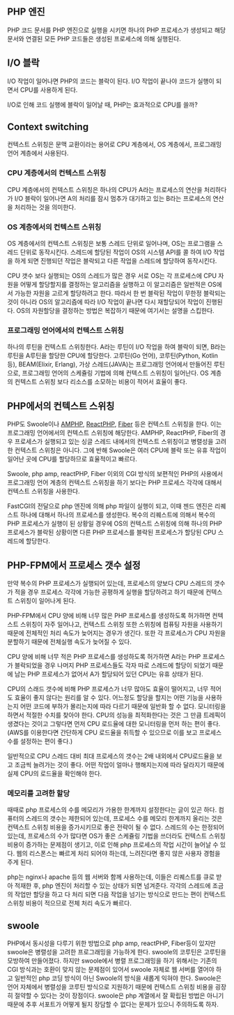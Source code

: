 ## PHP 엔진

PHP 코드 문서를 PHP 엔진으로 실행을 시키면 하나의 PHP 프로세스가 생성되고 해당 문서와 연결된 모든 PHP 코드들은 생성된 프로세스에 의해 실행된다.

## I/O 블락

I/O 작업이 일어나면 PHP의 코드는 블락이 된다. I/O 작업이 끝나야 코드가 실행이 되면서 CPU를 사용하게 된다.

I/O로 인해 코드 실행에 블락이 일어날 때, PHP는 효과적으로 CPU를 쓸까?

## Context switching

컨텍스트 스위칭은 문맥 교환이라는 용어로 CPU 계층에서, OS 계층에서, 프로그래밍 언어 계층에서 사용된다.

### CPU 계층에서의 컨텍스트 스위칭

CPU 계층에서의 컨텍스트 스위칭은 하나의 CPU가 A라는 프로세스의 연산을 처리하다가 I/O 블락이 일어나면 A의 처리를 잠시 멈추가 대기하고 있는 B라는 프로세스의 연산을 처리하는 것을 의미한다.

### OS 계층에서의 컨텍스트 스위칭

OS 계층에서의 컨텍스트 스위칭은 보통 스레드 단위로 일어나며, OS는 프로그램을 스레드 단위로 동작시킨다. 스레드에 할당된 작업이 OS의 시스템 API를 콜 하여 I/O 작업을 하게 되면 진행되던 작업은 블락되고 다른 작업을 스레드에 할당하여 동작시킨다.

CPU 갯수 보다 실행되는 OS의 스레드가 많은 경우 서로 OS는 각 프로세스에 CPU 자원을 어떻게 할당할지를 결정하는 알고리즘을 실행하고 이 알고리즘은 일반적은 OS에서 가능한 자원을 고르게 할당하려고 한다. 따라서 한 번 블락된 작업이 무한정 블락되는 것이 아니라 OS의 알고리즘에 따라 I/O 작업이 끝나면 다시 재할당되어 작업이 진행된다. OS의 자원할당을 결정하는 방법은 복잡하기 때문에 여기서는 설명을 스킵한다.

### 프로그래밍 언어에서의 컨텍스트 스위칭

하나의 루틴을 컨텍스트 스위칭한다. A라는 루틴이 I/O 작업을 하여 블락이 되면, B라는 루틴을 A루틴을 할당한 CPU에 할당한다. 고루틴(Go 언어), 코루틴(Python, Kotlin 등), BEAM(Elixir, Erlang), 가상 스레드(JAVA)는 프로그래밍 언어에서 만들어진 루틴으로, 프로그래밍 언어의 스케쥴링 기법에 의해 컨텍스트 스위칭이 일어난다. OS 계층의 컨텍스트 스위칭 보다 리소스를 소모하는 비용이 적어서 효율이 좋다.

## PHP에서의 컨텍스트 스위칭

PHP도 Swoole이나 [AMPHP](https://amphp.org/), [ReactPHP](https://reactphp.org/), [Fiber](https://www.php.net/manual/en/language.fibers.php) 등은 컨텍스트 스위칭을 한다. 이는 프로그래밍 언어에서의 컨텍스트 스위칭에 해당한다. AMPHP, ReactPHP, Fiber의 경우 프로세스가 실행되고 있는 싱글 스레드 내에서의 컨텍스트 스위칭이고 병렬성을 고려한 컨텍스트 스위칭은 아니다. 그에 반해 Swoole은 여러 CPU에 블락 또는 유휴 작업이 일어난 곳에 CPU를 할당하므로 효율적이고 빠르다.

Swoole, php amp, reactPHP, Fiber 이외의 CGI 방식의 보편적인 PHP의 사용에서 프로그래밍 언어 계층의 컨텍스트 스위칭을 하기 보다는 PHP 프로세스 각각에 대해서 컨텍스트 스위칭을 사용한다.

FastCGI의 전달으로 php 엔진에 의해 php 파일이 실행이 되고, 이때 젠드 엔진은 리퀘스트 하나에 대해서 하나의 프로세스를 생성한다. 복수의 리퀘스트에 의해서 복수의 PHP 프로세스가 실행이 된 상황일 경우에 OS의 컨텍스트 스위칭에 의해 하나의 PHP 프로세스가 블락된 상황이면 다른 PHP 프로세스를 블락된 프로세스가 할당된 CPU 스레드에 할당한다.

## PHP-FPM에서 프로세스 갯수 설정

만약 복수의 PHP 프로세스가 실행되어 있는데, 프로세스의 양보다 CPU 스레드의 갯수가 적을 경우 프로세스 각각에 가능한 공평하게 실행을 할당하려고 하기 때문에 컨텍스트 스위칭이 일어나게 된다.

PHP-FPM에서 CPU 양에 비해 너무 많은 PHP 프로세스를 생성하도록 허가하면 컨텍스트 스위칭이 자주 일어나고, 컨텍스트 스위칭 또한 스위칭에 컴퓨팅 자원을 사용하기 때문에 전체적인 처리 속도가 늦어지는 경우가 생긴다. 또한 각 프로세스가 CPU 자원을 분할하기 때문에 전체실행 속도가 늦어질 수 있다.

CPU 양에 비해 너무 적은 PHP 프로세스를 생성하도록 허가하면 A라는 PHP 프로세스가 블락되었을 경우 나머지 PHP 프로세스들도 각자 따로 스레드에 할당이 되었기 때문에 남는 PHP 프로세스가 없어서 A가 할당되어 있던 CPU는 유휴 상태가 된다.

CPU의 스래드 갯수에 비해 PHP 프로세스가 너무 많아도 효율이 떨어지고, 너무 적어도 효율이 좋지 않다는 원리를 알 수 있다. 어느정도 할당을 할지는 어떤 기능을 사용하는지 어떤 코드에 부하가 몰리는지에 따라 다르기 때문에 일반화 할 수 없다. 모니터링을 하면서 적절한 수치를 찾아야 한다. CPU의 성능을 최적화한다는 것은 그 만큼 트레픽이 생겼다는 것이고 그렇다면 먼저 CPU 로드율에 대한 모니터링을 먼저 하는 편이 좋다. (AWS를 이용한다면 간단하게 CPU 로드율을 취득할 수 있으므로 이를 보고 프로세스 수를 설정하는 편이 좋다.)

일반적으로 CPU 스레드 대비 최대 프로세스의 갯수는 2배 내외에서 CPU로드율을 보고 조금씩 늘려가는 것이 좋다. 어떤 작업이 얼마나 행해지는지에 따라 달라지기 때문에 실제 CPU의 로드율을 확인해야 한다.

### 메모리를 고려한 할당

때때로 php 프로세스의 수를 메모리가 가용한 한계까지 설정한다는 글이 있곤 하다. 컴퓨터의 스레드의 갯수는 제한되어 있는데, 프로세스 수를 메모리 한계까지 올리는 것은 컨텍스트 스위칭 비용을 증가시키므로 좋은 전략이 될 수 없다. 스레드의 수는 한정되어 있는데, 프로세스의 수가 많다면 OS가 좋은 스케쥴링 기법을 쓰더라도 컨텍스트 스위칭 비용이 증가하는 문제점이 생기고, 이로 인해 php 프로세스의 작업 시간이 늘어날 수 있다. 웹의 리스폰스는 빠르게 처리 되어야 하는데, 느려진다면 좋지 않은 사용자 경험을 주게 된다.

php는 nginx나 apache 등의 웹 서버와 함께 사용하는데, 이들은 리퀘스트를 큐로 받아 적재한 후, php 엔진이 처리할 수 있는 상태가 되면 넘겨준다. 각각의 스레드에 조금의 작업만 할당을 하고 다 처리 되면 다음 작업을 넘기는 방식으로 만드는 편이 컨텍스트 스위칭 비용이 적으므로 전체 처리 속도가 빠르다.

## swoole

PHP에서 동시성을 다루기 위한 방법으로 php amp, reactPHP, Fiber등이 있지만 swoole은 병렬성을 고려한 프로그래밍을 가능하게 한다. swoole의 코루틴은 고루틴을 모방하여 만들어졌다. 하지만 swoole에서 병렬 프로그래밍을 하기 위해서는 기존의 CGI 방식과는 호환이 맞지 않는 문제점이 있어서 swoole 자체로 웹 서버를 열어야 하고 일반적인 php 코딩 방식이 아닌 Swoole의 방식을 새롭게 익혀야 한다. Swoole은 언어 자체에서 병렬성을 코루틴 방식으로 지원하기 때문에 컨텍스트 스위칭 비용을 굉장히 절약할 수 있다는 것이 장점이다. swoole은 php 계열에서 잘 확립된 방법은 아니기 때문에 추후 서포트가 어떻게 될지 장담할 수 없다는 문제가 있으니 주의하도록 하자.
